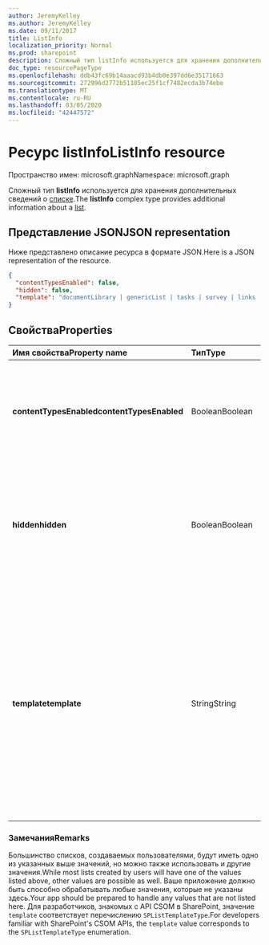 ```yaml
---
author: JeremyKelley
ms.author: JeremyKelley
ms.date: 09/11/2017
title: ListInfo
localization_priority: Normal
ms.prod: sharepoint
description: Сложный тип listInfo используется для хранения дополнительных сведений о списке.
doc_type: resourcePageType
ms.openlocfilehash: ddb43fc69b14aaacd93b4db0e397dd6e35171663
ms.sourcegitcommit: 272996d2772b51105ec25f1cf7482ecda3b74ebe
ms.translationtype: MT
ms.contentlocale: ru-RU
ms.lasthandoff: 03/05/2020
ms.locfileid: "42447572"
---
```

# <a name="listinfo-resource"></a><span data-ttu-id="bad8c-103">Ресурс listInfo</span><span class="sxs-lookup"><span data-stu-id="bad8c-103">ListInfo resource</span></span>

<span data-ttu-id="bad8c-104">Пространство имен: microsoft.graph</span><span class="sxs-lookup"><span data-stu-id="bad8c-104">Namespace: microsoft.graph</span></span>

<span data-ttu-id="bad8c-105">Сложный тип **listInfo** используется для хранения дополнительных сведений о [списке][].</span><span class="sxs-lookup"><span data-stu-id="bad8c-105">The **listInfo** complex type provides additional information about a [list][].</span></span>

[списке]: list.md
[list]: list.md

## <a name="json-representation"></a><span data-ttu-id="bad8c-107">Представление JSON</span><span class="sxs-lookup"><span data-stu-id="bad8c-107">JSON representation</span></span>

<span data-ttu-id="bad8c-108">Ниже представлено описание ресурса в формате JSON.</span><span class="sxs-lookup"><span data-stu-id="bad8c-108">Here is a JSON representation of the resource.</span></span>

<!-- {
  "blockType": "resource",
  "optionalProperties": [
  ],
  "@odata.type": "microsoft.graph.listInfo"
}-->

```json
{
  "contentTypesEnabled": false,
  "hidden": false,
  "template": "documentLibrary | genericList | tasks | survey | links | announcements | contacts | ..."
}
```

## <a name="properties"></a><span data-ttu-id="bad8c-109">Свойства</span><span class="sxs-lookup"><span data-stu-id="bad8c-109">Properties</span></span>

| <span data-ttu-id="bad8c-110">Имя свойства</span><span class="sxs-lookup"><span data-stu-id="bad8c-110">Property name</span></span>           | <span data-ttu-id="bad8c-111">Тип</span><span class="sxs-lookup"><span data-stu-id="bad8c-111">Type</span></span>    | <span data-ttu-id="bad8c-112">Описание</span><span class="sxs-lookup"><span data-stu-id="bad8c-112">Description</span></span>
|:------------------------|:--------|:------------------------------------------------
| <span data-ttu-id="bad8c-113">**contentTypesEnabled**</span><span class="sxs-lookup"><span data-stu-id="bad8c-113">**contentTypesEnabled**</span></span> | <span data-ttu-id="bad8c-114">Boolean</span><span class="sxs-lookup"><span data-stu-id="bad8c-114">Boolean</span></span> | <span data-ttu-id="bad8c-115">Если свойство имеет значение `true`, это указывает на то, что для этого списка разрешено использовать типы контента.</span><span class="sxs-lookup"><span data-stu-id="bad8c-115">If `true`, indicates that content types are enabled for this list.</span></span>
| <span data-ttu-id="bad8c-116">**hidden**</span><span class="sxs-lookup"><span data-stu-id="bad8c-116">**hidden**</span></span>              | <span data-ttu-id="bad8c-117">Boolean</span><span class="sxs-lookup"><span data-stu-id="bad8c-117">Boolean</span></span> | <span data-ttu-id="bad8c-118">Если это свойство имеет значение `true`, это указывает на то, что список обычно не отображается в пользовательском интерфейсе SharePoint.</span><span class="sxs-lookup"><span data-stu-id="bad8c-118">If `true`, indicates that the list is not normally visible in the SharePoint user experience.</span></span>
| <span data-ttu-id="bad8c-119">**template**</span><span class="sxs-lookup"><span data-stu-id="bad8c-119">**template**</span></span>            | <span data-ttu-id="bad8c-120">String</span><span class="sxs-lookup"><span data-stu-id="bad8c-120">String</span></span>  | <span data-ttu-id="bad8c-121">Перечислимое значение, которое представляет базовый шаблон списка, используемый при создании списка.</span><span class="sxs-lookup"><span data-stu-id="bad8c-121">An enumerated value that represents the base list template used in creating the list.</span></span> <span data-ttu-id="bad8c-122">Возможные значения: `documentLibrary`, `genericList`, `task`, `survey`, `announcements`, `contacts` и другие.</span><span class="sxs-lookup"><span data-stu-id="bad8c-122">Possible values include `documentLibrary`, `genericList`, `task`, `survey`, `announcements`, `contacts`, and more.</span></span>

### <a name="remarks"></a><span data-ttu-id="bad8c-123">Замечания</span><span class="sxs-lookup"><span data-stu-id="bad8c-123">Remarks</span></span>

<span data-ttu-id="bad8c-124">Большинство списков, создаваемых пользователями, будут иметь одно из указанных выше значений, но можно также использовать и другие значения.</span><span class="sxs-lookup"><span data-stu-id="bad8c-124">While most lists created by users will have one of the values listed above, other values are possible as well.</span></span>
<span data-ttu-id="bad8c-125">Ваше приложение должно быть способно обрабатывать любые значения, которые не указаны здесь.</span><span class="sxs-lookup"><span data-stu-id="bad8c-125">Your app should be prepared to handle any values that are not listed here.</span></span>
<span data-ttu-id="bad8c-126">Для разработчиков, знакомых с API CSOM в SharePoint, значение `template` соответствует перечислению `SPListTemplateType`.</span><span class="sxs-lookup"><span data-stu-id="bad8c-126">For developers familiar with SharePoint's CSOM APIs, the `template` value corresponds to the `SPListTemplateType` enumeration.</span></span>

<!-- uuid: 8fcb5dbc-d5aa-4681-8e31-b001d5168d79
2015-10-25 14:57:30 UTC -->
<!-- {
  "type": "#page.annotation",
  "description": "",
  "keywords": "",
  "section": "documentation",
  "suppressions": [
    "Warning: /api-reference/v1.0/resources/listinfo.md:
      Found potential enums in resource example that weren't defined in a table:(documentLibrary,genericList,tasks,survey,links,announcements,contacts,...) are in resource, but () are in table"
  ],
  "tocPath": ""
}-->
